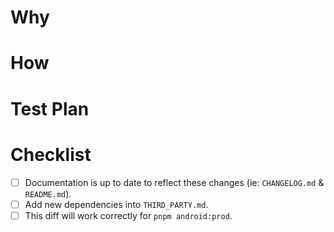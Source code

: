 # Why

<!--
Please describe the motivation for this PR, and link to relevant GitHub issues, discussions, or feature requests.
-->

# How

<!--
How did you build this feature or fix this bug and why?
-->

# Test Plan

<!--
Please describe how you tested this change and how a reviewer could reproduce your test, especially if this PR does not include automated tests! If possible, please also provide terminal output and/or screenshots demonstrating your test/reproduction.
-->

# Checklist

<!--
Please check the appropriate items below if they apply to your diff.
-->

- [ ] Documentation is up to date to reflect these changes (ie: `CHANGELOG.md` & `README.md`).
- [ ] Add new dependencies into `THIRD_PARTY.md`.
- [ ] This diff will work correctly for `pnpm android:prod`.

